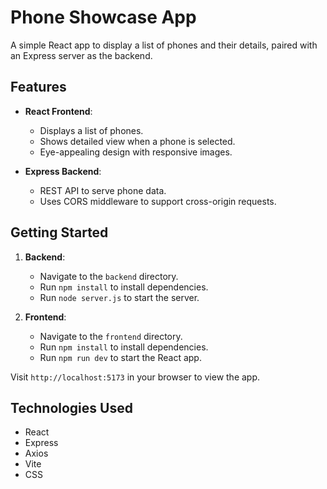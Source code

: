 # Phone Showcase App

A simple React app to display a list of phones and their details, paired with an Express server as the backend.

## Features

- **React Frontend**:
  - Displays a list of phones.
  - Shows detailed view when a phone is selected.
  - Eye-appealing design with responsive images.

- **Express Backend**:
  - REST API to serve phone data.
  - Uses CORS middleware to support cross-origin requests.

## Getting Started

1. **Backend**:
   - Navigate to the `backend` directory.
   - Run `npm install` to install dependencies.
   - Run `node server.js` to start the server.

2. **Frontend**:
   - Navigate to the `frontend` directory.
   - Run `npm install` to install dependencies.
   - Run `npm run dev` to start the React app.

Visit `http://localhost:5173` in your browser to view the app.

## Technologies Used

- React
- Express
- Axios
- Vite
- CSS
